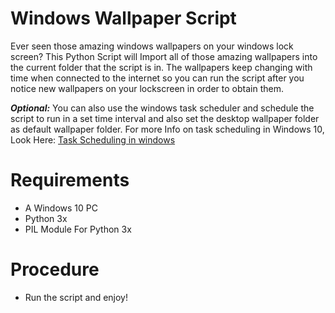 # Windows Wallpaper Script
Ever seen those amazing windows wallpapers on your windows lock screen? This Python Script will Import all of those amazing wallpapers into the current folder that the script is in.
The wallpapers keep changing with time when connected to the internet so you can run the script after you notice new wallpapers on your lockscreen in order to obtain them.

***Optional:*** You can also use the windows task scheduler and schedule
the script to run in a set time interval and also set the desktop wallpaper folder as default wallpaper folder. For more Info on task scheduling in Windows 10,
Look Here: [Task Scheduling in windows](https://www.digitalcitizen.life/how-create-task-basic-task-wizard)

# Requirements
 * A Windows 10 PC
 * Python 3x
 * PIL Module For Python 3x

# Procedure
 * Run the script and enjoy!
